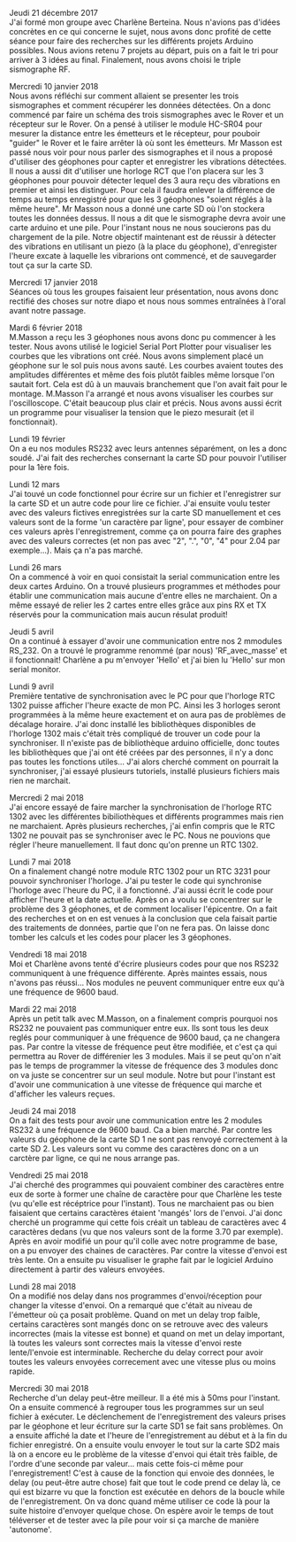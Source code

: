 Jeudi 21 décembre 2017  
J'ai formé mon groupe avec Charlène Berteina. Nous n'avions pas d'idées concrètes en ce qui concerne le sujet, nous avons donc profité de cette séance pour faire des recherches sur les différents projets Arduino possibles.
Nous avions retenu 7 projets au départ, puis on a fait le tri pour arriver à 3 idées au final.
Finalement, nous avons choisi le triple sismographe RF.

Mercredi 10 janvier 2018  
Nous avons réfléchi sur comment allaient se presenter les trois sismographes et comment récupérer les données détectées. On a donc commencé par faire un schéma des trois sismographes avec le Rover et un récepteur sur le Rover. On a pensé à utiliser le module HC-SR04 pour mesurer la distance entre les émetteurs et le récepteur, pour pouboir "guider" le Rover et le faire arrêter là où sont les émetteurs. Mr Masson est passé nous voir pour nous parler des sismographes et il nous a proposé d'utiliser des géophones pour capter et enregistrer les vibrations détectées. Il nous a aussi dit d'utiliser une horloge RCT que l'on placera sur les 3 géophones pour pouvoir détecter lequel des 3 aura reçu des vibrations en premier et ainsi les distinguer. Pour cela il faudra enlever la différence de temps au temps enregistré pour que les 3 géophones "soient réglés à la même heure". Mr Masson nous a donné une carte SD où l'on stockera toutes les données dessus. Il nous a dit que le sismographe devra avoir une carte arduino et une pile. Pour l'instant nous ne nous soucierons pas du chargement de la pile. Notre objectif maintenant est de réussir à détecter des vibrations en utilisant un piezo (à la place du géophone), d'enregister l'heure excate à laquelle les vibrarions ont commencé, et de sauvegarder tout ça sur la  carte SD.

Mercredi 17 janvier 2018  
Séances où tous les groupes faisaient leur présentation, nous avons donc rectifié des choses sur notre diapo et nous nous sommes entraînées à l'oral avant notre passage.

Mardi 6 février 2018  
M.Masson a reçu les 3 géophones nous avons donc pu commencer à les tester. Nous avons utilisé le logiciel Serial Port Plotter pour visualiser les courbes que les vibrations ont créé. Nous avons simplement placé un géophone sur le sol puis nous avons sauté. Les courbes avaient toutes des amplitudes différentes et même des fois plutôt faibles même lorsque l'on sautait fort. Cela est dû à un mauvais branchement que l'on avait fait pour le montage. M.Masson l'a arrangé et nous avons visualiser les courbes sur l'oscilloscope. C'était beaucoup plus clair et précis.
Nous avons aussi écrit un programme pour visualiser la tension que le piezo mesurait (et il fonctionnait).

Lundi 19 février  
On a eu nos modules RS232 avec leurs antennes séparément, on les a donc soudé. J'ai fait des recherches consernant la carte SD pour pouvoir l'utiliser pour la 1ère fois. 

Lundi 12 mars  
J'ai touvé un code fonctionnel pour écrire sur un fichier et l'enregistrer sur la carte SD et un autre code pour lire ce fichier. J'ai ensuite voulu tester avec des valeurs fictives enregistrées sur la carte SD manuellement et ces valeurs sont de la forme 'un caractère par ligne', pour essayer de combiner ces valeurs après l'enregistrement, comme ça on pourra faire des graphes avec des valeurs correctes (et non pas avec "2", ".", "0", "4" pour 2.04 par exemple...). Mais ça n'a pas marché.

Lundi 26 mars  
On a commencé à voir en quoi consistait la serial communication entre les deux cartes Arduino. On a trouvé plusieurs programmes et méthodes pour établir une communication mais aucune d'entre elles ne marchaient. On a même essayé de relier les 2 cartes entre elles grâce aux pins RX et TX réservés pour la communication mais aucun résulat produit!

Jeudi 5 avril  
On a continué à essayer d'avoir une communication entre nos 2 mmodules RS_232. On a trouvé le programme renommé (par nous) 'RF_avec_masse' et il fonctionnait! Charlène a pu m'envoyer 'Hello' et j'ai bien lu 'Hello' sur mon serial monitor.

Lundi 9 avril  
Première tentative de synchronisation avec le PC pour que l'horloge RTC 1302 puisse afficher l'heure exacte de mon PC. Ainsi les 3 horloges seront programmées à la même heure exactement et on aura pas de problèmes de décalage horaire. J'ai donc installé les bibliothèques disponibles de l'horloge 1302 mais c'était très compliqué de trouver un code pour la synchroniser. Il n'existe pas de bibliothèque arduino officielle, donc toutes les bibliothèques que j'ai ont été créées par des personnes, il n'y a donc pas toutes les fonctions utiles... J'ai alors cherché comment on pourrait la synchroniser, j'ai essayé plusieurs tutoriels, installé plusieurs fichiers mais rien ne marchait.

Mercredi 2 mai 2018  
J'ai encore essayé de faire marcher la synchronisation de l'horloge RTC 1302 avec les différentes bibiliothèques et différents programmes mais rien ne marchaient. Après plusieurs recherches, j'ai enfin compris que le RTC 1302 ne pouvait pas se synchroniser avec le PC. Nous ne pouvions que régler l'heure manuellement. Il faut donc qu'on prenne un RTC 1302.

Lundi 7 mai 2018  
On a finalement changé notre module RTC 1302 pour un RTC 3231 pour pouvoir synchroniser l'horloge. J'ai pu tester le code qui synchronise l'horloge avec l'heure du PC, il a fonctionné. J'ai aussi écrit le code pour afficher l'heure et la date actuelle.
Après on a voulu se concentrer sur le problème des 3 géophones, et de comment localiser l'épicentre. On a fait des recherches et on en est venues à la conclusion que cela faisait partie des traitements de données, partie que l'on ne fera pas. On laisse donc tomber les calculs et les codes pour placer les 3 géophones.

Vendredi 18 mai 2018  
Moi et Charlène avons tenté d'écrire plusieurs codes pour que nos RS232 communiquent à une fréquence différente. Après maintes essais, nous n'avons pas réussi... Nos modules ne peuvent communiquer entre eux qu'à une fréquence de 9600 baud.

Mardi 22 mai 2018  
Après un petit talk avec M.Masson, on a finalement compris pourquoi nos RS232 ne pouvaient pas communiquer entre eux. Ils sont tous les deux reglés pour communiquer à une fréquence de 9600 baud, ça ne changera pas. Par contre la vitesse de fréquence peut être modifiée, et c'est ça qui permettra au Rover de différenier les 3 modules. Mais il se peut qu'on n'ait pas le temps de programmer la vitesse de fréquence des 3 modules donc on va juste se concentrer sur un seul module. Notre but pour l'instant est d'avoir une communication à une vitesse de fréquence qui marche et d'afficher les valeurs reçues.

Jeudi 24 mai 2018  
On a fait des tests pour avoir une communication entre les 2 modules RS232 à une fréquence de 9600 baud. Ca a bien marché. Par contre les valeurs du géophone de la carte SD 1 ne sont pas renvoyé correctement à la carte SD 2. Les valeurs sont vu comme des caractères donc on a un carctère par ligne, ce qui ne nous arrange pas.

Vendredi 25 mai 2018  
J'ai cherché des programmes qui pouvaient combiner des caractères entre eux de sorte à former une chaîne de caractère pour que Charlène les teste (vu qu'elle est récéptrice pour l'instant). Tous ne marchaient pas ou bien faisaient que certains caractères étaient 'mangés' lors de l'envoi. J'ai donc cherché un programme qui cette fois créait un tableau de caractères avec 4 caractères dedans (vu que nos valeurs sont de la forme 3.70 par exemple). Après en avoir modifié un pour qu'il colle avec notre programme de base, on a pu envoyer des chaines de caractères. Par contre la vitesse d'envoi est très lente. On a ensuite pu visualiser le graphe fait par le logiciel Arduino directement à partir des valeurs envoyées.

Lundi 28 mai 2018  
On a modifié nos delay dans nos programmes d'envoi/réception pour changer la vitesse d'envoi. On a remarqué que c'était au niveau de l'émetteur où ça posait problème. Quand on met un delay trop faible, certains caractères sont mangés donc on se retrouve avec des valeurs incorrectes (mais la vitesse est bonne) et quand on met un delay important, là toutes les valeurs sont correctes mais la vitesse d'envoi reste lente/l'envoie est interminable. Recherche du delay correct pour avoir toutes les valeurs envoyées correcement avec une vitesse plus ou moins rapide. 

Mercredi 30 mai 2018  
Recherche d'un delay peut-être meilleur. Il a été mis à 50ms pour l'instant. On a ensuite commencé à regrouper tous les programmes sur un seul fichier à exécuter. Le déclenchement de l'enregistrement des valeurs prises par le géophone et leur écriture sur la carte SD1 se fait sans problèmes. On a ensuite affiché la date et l'heure de l'enregistrement au début et à la fin du fichier enregistré. On a ensuite voulu envoyer le tout sur la carte SD2 mais là on a encore eu le problème de la vitesse d'envoi qui était très faible, de l'ordre d'une seconde par valeur... mais cette fois-ci même pour l'enregistrement! C'est à cause de la fonction qui envoie des données, le delay (ou peut-être autre chose) fait que tout le code prend ce delay là, ce qui est bizarre vu que la fonction est exécutée en dehors de la boucle while de l'enregistrement. On va donc quand même utiliser ce code là pour la suite histoire d'envoyer quelque chose. On espère avoir le temps de tout téléverser et de tester avec la pile pour voir si ça marche de manière 'autonome'.
